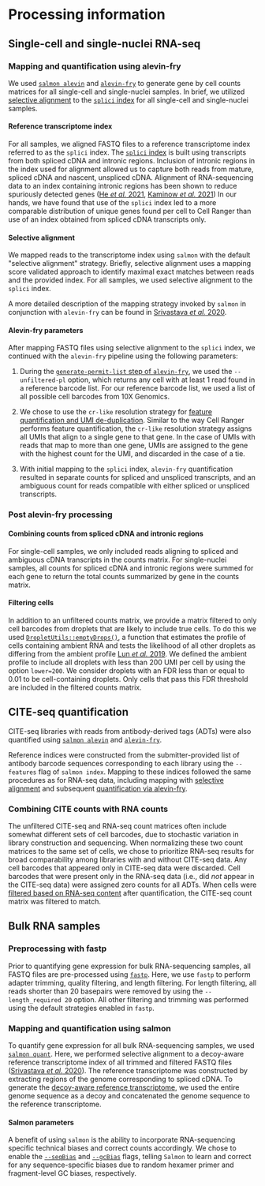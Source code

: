 # Processing information

## Single-cell and single-nuclei RNA-seq

### Mapping and quantification using alevin-fry

We used [`salmon alevin`](https://salmon.readthedocs.io/en/latest/alevin.html) and [`alevin-fry`](https://alevin-fry.readthedocs.io/en/latest/) to generate gene by cell counts matrices for all single-cell and single-nuclei samples.
In brief, we utilized [selective alignment](#selective-alignment) to the [`splici` index](#reference-transcriptome-index) for all single-cell and single-nuclei samples. 

#### Reference transcriptome index

For all samples, we aligned FASTQ files to a reference transcriptome index referred to as the `splici` index.
The [`splici` index](https://combine-lab.github.io/alevin-fry-tutorials/2021/improving-txome-specificity/) is built using transcripts from both spliced cDNA and intronic regions.
Inclusion of intronic regions in the index used for alignment allowed us to capture both reads from mature, spliced cDNA and nascent, unspliced cDNA. 
Alignment of RNA-sequencing data to an index containing intronic regions has been shown to reduce spuriously detected genes ([He _et al._ 2021](https://doi.org/10.1101/2021.06.29.450377), [Kaminow _et al._ 2021](https://www.biorxiv.org/content/10.1101/2021.05.05.442755v1.full#sec-5))
In our hands, we have found that use of the `splici` index led to a more comparable distribution of unique genes found per cell to Cell Ranger than use of an index obtained from spliced cDNA transcripts only. 

#### Selective alignment

We mapped reads to the transcriptome index using `salmon` with the default "selective alignment" strategy. 
Briefly, selective alignment uses a mapping score validated approach to identify maximal exact matches between reads and the provided index. 
For all samples, we used selective alignment to the `splici` index. 

A more detailed description of the mapping strategy invoked by `salmon` in conjunction with `alevin-fry` can be found in [Srivastava _et al._ 2020](https://doi.org/10.1186/s13059-020-02151-8).

#### Alevin-fry parameters 

After mapping FASTQ files using selective alignment to the `splici` index, we continued with the `alevin-fry` pipeline using the following parameters: 

1. During the [`generate-permit-list` step of `alevin-fry`](https://alevin-fry.readthedocs.io/en/latest/generate_permit_list.html), we used the `--unfiltered-pl` option, which returns any cell with at least 1 read found in a reference barcode list. 
For our reference barcode list, we used a list of all possible cell barcodes from 10X Genomics.

2. We chose to use the `cr-like` resolution strategy for [feature quantification and UMI de-duplication](https://alevin-fry.readthedocs.io/en/latest/quant.html). 
Similar to the way Cell Ranger performs feature quantification, the `cr-like` resolution strategy assigns all UMIs that align to a single gene to that gene.
In the case of UMIs with reads that map to more than one gene, UMIs are assigned to the gene with the highest count for the UMI, and discarded in the case of a tie.

3. With initial mapping to the `splici` index, `alevin-fry` quantification resulted in separate counts for spliced and unspliced transcripts, and an ambiguous count for reads compatible with either spliced or unspliced transcripts.

### Post alevin-fry processing

#### Combining counts from spliced cDNA and intronic regions

For single-cell samples, we only included reads aligning to spliced and ambiguous cDNA transcripts in the counts matrix. 
For single-nuclei samples, all counts for spliced cDNA and intronic regions were summed for each gene to return the total counts summarized by gene in the counts matrix. 

#### Filtering cells

In addition to an unfiltered counts matrix, we provide a matrix filtered to only cell barcodes from droplets that are likely to include true cells.
To do this we used [`DropletUtils::emptyDrops()`](https://www.bioconductor.org/packages/devel/bioc/vignettes/DropletUtils/inst/doc/DropletUtils.html#detecting-empty-droplets), a function that estimates the profile of cells containing ambient RNA and tests the likelihood of all other droplets as differing from the ambient profile [Lun _et al._ 2019](https://doi.org/10.1186/s13059-019-1662-y). 
We defined the ambient profile to include all droplets with less than 200 UMI per cell by using the option `lower=200`.
We consider droplets with an FDR less than or equal to 0.01 to be cell-containing droplets. 
Only cells that pass this FDR threshold are included in the filtered counts matrix.

## CITE-seq quantification

CITE-seq libraries with reads from antibody-derived tags (ADTs) were also quantified using  [`salmon alevin`](https://salmon.readthedocs.io/en/latest/alevin.html) and [`alevin-fry`](https://alevin-fry.readthedocs.io/en/latest/).

Reference indices were constructed from the submitter-provided list of antibody barcode sequences corresponding to each library using the `--features` flag of `salmon index`.
Mapping to these indices followed the same procedures as for RNA-seq data, including mapping with [selective alignment](#selective-alignment) and subsequent [quantification via alevin-fry](#alevin-fry-parameters).

### Combining CITE counts with RNA counts

The unfiltered CITE-seq and RNA-seq count matrices often include somewhat different sets of cell barcodes, due to stochastic variation in library construction and sequencing.
When normalizing these two count matrices to the same set of cells, we chose to prioritize RNA-seq results for broad comparability among libraries with and without CITE-seq data. 
Any cell barcodes that appeared only in CITE-seq data were discarded.
Cell barcodes that were present only in the RNA-seq data (i.e., did _not_ appear in the CITE-seq data) were assigned zero counts for all ADTs. 
When cells were [filtered based on RNA-seq content](#filtering-cells) after quantification, the CITE-seq count matrix was filtered to match.

## Bulk RNA samples

### Preprocessing with fastp

Prior to quantifying gene expression for bulk RNA-sequencing samples, all FASTQ files are pre-processed using [`fastp`](https://github.com/OpenGene/fastp).
Here, we use `fastp` to perform adapter trimming, quality filtering, and length filtering. 
For length filtering, all reads shorter than 20 basepairs were removed by using the `--length_required 20` option. 
All other filtering and trimming was performed using the default strategies enabled in `fastp`.  

### Mapping and quantification using salmon

To quantify gene expression for all bulk RNA-sequencing samples, we used [`salmon quant`](https://salmon.readthedocs.io/en/latest/salmon.html).
Here, we performed selective alignment to a decoy-aware reference transcriptome index of all trimmed and filtered FASTQ files ([Srivastava _et al._ 2020](https://doi.org/10.1186/s13059-020-02151-8)). 
The reference transcriptome was constructed by extracting regions of the genome corresponding to spliced cDNA.
To generate the [decoy-aware reference transcriptome](https://salmon.readthedocs.io/en/latest/salmon.html#preparing-transcriptome-indices-mapping-based-mode), we used the entire genome sequence as a decoy and concatenated the genome sequence to the reference transcriptome.

#### Salmon parameters 

A benefit of using `salmon` is the ability to incorporate RNA-sequencing specific technical biases and correct counts accordingly. 
We chose to enable the [`--seqBias`](https://salmon.readthedocs.io/en/latest/salmon.html#seqbias) and [`--gcBias`](https://salmon.readthedocs.io/en/latest/salmon.html#gcbias) flags, telling `Salmon` to learn and correct for any sequence-specific biases due to random hexamer primer and fragment-level GC biases, respectively. 
